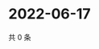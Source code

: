 # 2022-06-17

共 0 条

<!-- BEGIN WEIBO -->
<!-- 最后更新时间 Fri Jun 17 2022 20:32:10 GMT+0800 (China Standard Time) -->

<!-- END WEIBO -->
